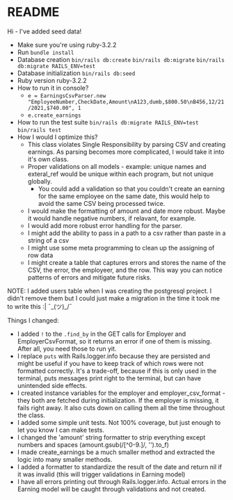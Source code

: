 # README

Hi - I've added seed data!

- Make sure you're using ruby-3.2.2
- Run `bundle install`
- Database creation
  `bin/rails db:create`
  `bin/rails db:migrate`
  `bin/rails db:migrate RAILS_ENV=test`
- Database initialization
  `bin/rails db:seed`
- Ruby version
  ruby-3.2.2
- How to run it in console?
  - `e = EarningsCsvParser.new "EmployeeNumber,CheckDate,Amount\nA123,dumb,$800.50\nB456,12/21/2021,$740.00", 1`
  - `e.create_earnings`
- How to run the test suite
  `bin/rails db:migrate RAILS_ENV=test`
  `bin/rails test`
- How I would I optimize this?
  - This class violates Single Responsibility by parsing CSV and creating earnings. As parsing becomes more complicated, I would take it into it's own class.
  - Proper validations on all models - example: unique names and exteral_ref would be unique within each program, but not unique globally.
    - You could add a validation so that you couldn't create an earning for the same employee on the same date, this would help to avoid the same CSV being processed twice.
  - I would make the formatting of amount and date more robust. Maybe it would handle negative numbers, if relavant, for example.
  - I would add more robust error handling for the parser.
  - I might add the ability to pass in a path to a csv rather than paste in a string of a csv
  - I might use some meta programming to clean up the assigning of row data
  - I might create a table that captures errors and stores the name of the CSV, the error, the employeer, and the row. This way you can notice patterns of errors and mitigate future risks.

NOTE: I added users table when I was creating the postgresql project. I didn't remove them but I could just make a migration in the time it took me to write this :| ¯\_(ツ)\_/¯

Things I changed:

- I added `!` to the `.find_by` in the GET calls for Employer and EmployerCsvFormat, so it returns an error if one of them is missing. After all, you need those to run yit.
- I replace `puts` with Rails.logger.info because they are persisted and might be useful if you have to keep track of which rows were not formatted correctly. It's a trade-off, because if this is only used in the terminal, puts messages print right to the terminal, but can have unintended side effects.
- I created instance variables for the employer and employer_csv_format - they both are fetched during initialization.
  If the employer is missing, it fails right away. It also cuts down on calling them all the time throughout the class.
- I added some simple unit tests. Not 100% coverage, but just enough to let you know I can make tests.
- I changed the 'amount' string formatter to strip everything except numbers and spaces (amount.gsub(/[^0-9.]/, '').to_f)
- I made create_earnings be a much smaller method and extracted the logic into many smaller methods.
- I added a formatter to standardize the result of the date and return nil if it was invalid (this will trigger validations in Earning model)
- I have all errors printing out through Rails.logger.info. Actual errors in the Earning model will be caught through validations and not created.
